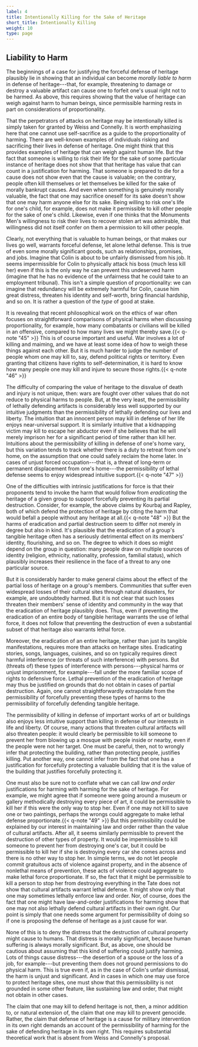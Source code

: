 ```yaml
---
label: 4
title: Intentionally Killing for the Sake of Heritage
short_title: Intentionally Killing
weight: 10
type: page
---
```


## Liability to Harm

The beginnings of a case for justifying the forceful defense of heritage plausibly lie in showing that an individual can become *morally liable to harm* in defense of heritage---that, for example, threatening to damage or destroy a valuable artifact can cause one to forfeit one's usual right not to be harmed. As above, this requires showing that the value of heritage can weigh against harm to human beings, since permissible harming rests in part on considerations of proportionality.

That the perpetrators of attacks on heritage may be intentionally killed is simply taken for granted by Weiss and Connelly. It is worth emphasizing here that one cannot use self-sacrifice as a guide to the proportionality of harming. There are well-known examples of individuals risking and sacrificing their lives in defense of heritage. One might think that this provides examples of heritage that can weigh against human life. But the fact that someone is willing to risk their life for the sake of some particular instance of heritage does not show that that heritage has value that can count in a justification for harming. That someone is prepared to die for a cause does not show even that the cause is valuable; on the contrary, people often kill themselves or let themselves be killed for the sake of morally bankrupt causes. And even when something is genuinely morally valuable, the fact that one may sacrifice oneself for its sake doesn't show that one may harm anyone else for its sake. Being willing to risk one's life for one's child, for example, does not make it permissible to kill other people for the sake of one's child. Likewise, even if one thinks that the Monuments Men's willingness to risk their lives to recover stolen art was admirable, that willingness did not itself confer on them a permission to kill other people.

Clearly, not everything that is valuable to human beings, or that makes our lives go well, warrants forceful defense, let alone lethal defense. This is true of even some morally significant goods, such as relationships, promises, and jobs. Imagine that Colin is about to be unfairly dismissed from his job. It seems impermissible for Colin to physically attack his boss (much less kill her) even if this is the only way he can prevent this undeserved harm (imagine that he has no evidence of the unfairness that he could take to an employment tribunal). This isn't a simple question of proportionality: we can imagine that redundancy will be extremely harmful for Colin, cause him great distress, threaten his identity and self-worth, bring financial hardship, and so on. It is rather a question of the *type* of good at stake.

It is revealing that recent philosophical work on the ethics of war often focuses on straightforward comparisons of physical harms when discussing proportionality, for example, how many combatants or civilians will be killed in an offensive, compared to how many lives we might thereby save.{{< q-note "45" >}} This is of course important and useful. War involves a lot of killing and maiming, and we have at least some idea of how to weigh these things against each other. But it is much harder to judge the number of people whom one may kill to, say, defend political rights or territory. Even granting that citizens have rights to self-determination, it is hard to know how many people one may kill and injure to secure those rights.{{< q-note "46" >}}

The difficulty of comparing the value of heritage to the disvalue of death and injury is not unique, then: wars are fought over other values that do not reduce to physical harms to people. But, at the very least, the permissibility of lethally defending artifacts is considerably less well supported by our intuitive judgments than the permissibility of lethally defending our lives and liberty. The intuition that an innocent person may kill in defense of her life enjoys near-universal support. It is similarly intuitive that a kidnapping victim may kill to escape her abductor even if she believes that he will merely imprison her for a significant period of time rather than kill her. Intuitions about the permissibility of killing in defense of one's home vary, but this variation tends to track whether there is a duty to retreat from one's home, on the assumption that one could safely reclaim the home later. In cases of unjust forced occupation---that is, a threat of long-term or permanent displacement from one's home---the permissibility of lethal defense seems to enjoy widespread intuitive support.{{< q-note "47" >}}

One of the difficulties with intrinsic justifications for force is that their proponents tend to invoke the harm that would follow from *eradicating* the heritage of a given group to support forcefully preventing its partial destruction. Consider, for example, the above claims by Kourbaj and Rapley, both of which defend the protection of heritage by citing the harm that would befall a people without any heritage at all.{{< q-note "48" >}} But the harms of eradication and partial destruction seem to differ not merely in degree but also in kind. It's plausible that the eradication of a group's tangible heritage often has a seriously detrimental effect on its members' identity, flourishing, and so on. The degree to which it does so might depend on the group in question: many people draw on multiple sources of identity (religion, ethnicity, nationality, profession, familial status), which plausibly increases their resilience in the face of a threat to any one particular source.

But it is considerably harder to make general claims about the effect of the partial loss of heritage on a group's members. Communities that suffer even widespread losses of their cultural sites through natural disasters, for example, are undoubtedly harmed. But it is not clear that such losses threaten their members' sense of identity and community in the way that the eradication of heritage plausibly does. Thus, even if preventing the eradication of an entire body of tangible heritage warrants the use of lethal force, it does not follow that preventing the destruction of even a substantial subset of that heritage also warrants lethal force.

Moreover, the eradication of an entire heritage, rather than just its tangible manifestations, requires more than attacks on heritage sites. Eradicating stories, songs, languages, cuisines, and so on typically requires direct harmful interference (or threats of such interference) with persons. But (threats of) these types of interference with persons---physical harms or unjust imprisonment, for example---fall under the more familiar scope of rights to defensive force. Lethal prevention of the eradication of heritage may thus be justified on grounds that do not obtain in cases of partial destruction. Again, one cannot straightforwardly extrapolate from the permissibility of forcefully preventing these types of harms to the permissibility of forcefully defending tangible heritage.

The permissibility of killing in defense of important works of art or buildings also enjoys less intuitive support than killing in defense of our interests in life and liberty. Of course, many actions that threaten cultural artifacts will also threaten people: it would clearly be permissible to kill someone to prevent her from blowing up a mosque with people inside or nearby, even if the people were not her target. One must be careful, then, not to wrongly infer that protecting the building, rather than protecting people, justifies killing. Put another way, one cannot infer from the fact that one has a justification for forcefully protecting a valuable building that it is the value of the building that justifies forcefully protecting it.

One must also be sure not to conflate what we can call *law and order* justifications for harming with harming for the sake of heritage. For example, we might agree that if someone were going around a museum or gallery methodically destroying every piece of art, it could be permissible to kill her if this were the only way to stop her. Even if one may not kill to save one or two paintings, perhaps the wrongs could aggregate to make lethal defense proportionate.{{< q-note "49" >}} But this permissibility could be explained by our interest in maintaining law and order rather than the value of cultural artifacts. After all, it seems similarly permissible to prevent the destruction of other types of property. It would be impermissible to kill someone to prevent her from destroying one's car, but it could be permissible to kill her if she is destroying every car she comes across and there is no other way to stop her. In simple terms, we do not let people commit gratuitous acts of violence against property, and in the absence of nonlethal means of prevention, these acts of violence could aggregate to make lethal force proportionate. If so, the fact that it might be permissible to kill a person to stop her from destroying everything in the Tate does not show that cultural artifacts warrant lethal defense. It might show only that one may sometimes lethally enforce law and order. Nor, of course, does the fact that one might have law-and-order justifications for harming show that one may not also lethally defend cultural artifacts in their own right. Our point is simply that one needs some argument for permissibility of doing so if one is proposing the defense of heritage as a just cause for war.

None of this is to deny the distress that the destruction of cultural property might cause to humans. That distress is morally significant, because human suffering is always morally significant. But, as above, one should be cautious about assuming that this kind of suffering could justify harming. Lots of things cause distress---the desertion of a spouse or the loss of a job, for example---but preventing them does not ground permissions to do physical harm. This is true even if, as in the case of Colin's unfair dismissal, the harm is unjust and significant. And in cases in which one may use force to protect heritage sites, one must show that this permissibility is not grounded in some other feature, like sustaining law and order, that might not obtain in other cases.

The claim that one may kill to defend heritage is not, then, a minor addition to, or natural extension of, the claim that one may kill to prevent genocide. Rather, the claim that defense of heritage is a cause for military intervention in its own right demands an account of the permissibility of harming for the sake of defending heritage in its own right. This requires substantial theoretical work that is absent from Weiss and Connelly's proposal.
